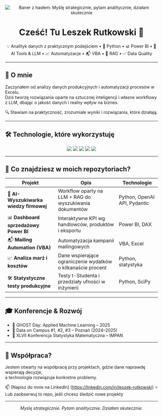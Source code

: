 <!-- Baner / nagłówek -->
<p align="center">
  <img src="https://raw.githubusercontent.com/your-username/your-repo-name/main/assets/banner.png" alt="Baner z hasłem: Myślę strategicznie, pytam analitycznie, działam skutecznie" />
</p>

<h1 align="center">Cześć! Tu Leszek Rutkowski 👋</h1>

<p align="center">
  💡 Analityk danych z praktycznym podejściem • 🐍 Python • 📊 Power BI • 🤖 AI Tools & LLM • 📈 Automatyzacje • 📬 VBA • 🧠 RAG • ✅ Data Quality
</p>

---

## 🧭 O mnie

Zaczynałem od analizy danych produkcyjnych i automatyzacji procesów w Excelu.  
Dziś tworzę rozwiązania oparte na sztucznej inteligencji i własne workflowy z LLM, dbając o jakość danych i realny wpływ na biznes.

🔍 Stawiam na praktyczność, zrozumiałe wyniki i rozwiązania, które działają.

---

## 🛠️ Technologie, które wykorzystuję

<p align="center">
  <img src="https://img.shields.io/badge/Python-3776AB?style=for-the-badge&logo=python&logoColor=white" />
  <img src="https://img.shields.io/badge/VBA-1d6f42?style=for-the-badge&logo=microsoft-excel&logoColor=white" />
  <img src="https://img.shields.io/badge/Power%20BI-F2C811?style=for-the-badge&logo=powerbi&logoColor=black" />
  <img src="https://img.shields.io/badge/OpenAI-412991?style=for-the-badge&logo=openai&logoColor=white" />
  <img src="https://img.shields.io/badge/DAX-00407a?style=for-the-badge&logo=microsoft&logoColor=white" />
</p>

---

## 💼 Co znajdziesz w moich repozytoriach?

| Projekt | Opis | Technologie |
|--------|------|-------------|
| 🧠 **AI-Wyszukiwarka wiedzy firmowej** | Workflow oparty na LLM + RAG do wyszukiwania dokumentów | Python, OpenAI API, Pydantic |
| 📊 **Dashboard sprzedażowy Power BI** | Interaktywne KPI wg handlowców, produktów i eksportu | Power BI, DAX |
| 📬 **Mailing Automation (VBA)** | Automatyzacja kampanii mailingowych | VBA, Excel |
| 📈 **Analiza marż i kosztów** | Dane wspierające ograniczenie wydatków o kilkanaście procent | Python, statystyka |
| 🛠️ **Statystyczne testy produkcyjne** | Testy t-Studenta i przedziały ufności w inżynierii | Python, SciPy |

---

## 🎓 Konferencje & Rozwój

- 🎤 GHOST Day: Applied Machine Learning – 2025
- 🧠 Data on Campus #1, #2, #3 – Poznań (2024–2025)
- 🧮 XLVII Konferencja Statystyka Matematyczna – IMPAN

---

## 🤝 Współpraca?

Jestem otwarty na współpracę przy projektach, gdzie dane naprawdę wspierają decyzje,  
a technologia rozwiązuje konkretne problemy.

📫 [Napisz do mnie na LinkedIn] (https://linkedin.com/in/leszek-rutkowski)
⭐ Lub zaobserwuj to repo, jeśli chcesz śledzić nowe projekty

---

<p align="center">
  <em>Myślę strategicznie. Pytam analitycznie. Działam skutecznie.</em>
</p>
